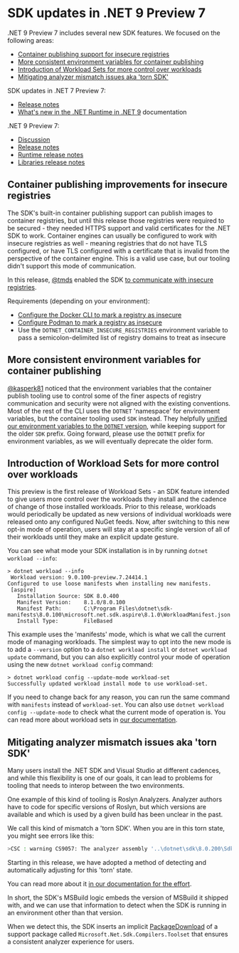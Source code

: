# SDK updates in .NET 9 Preview 7

.NET 9 Preview 7 includes several new SDK features. We focused on the following areas:

* [Container publishing support for insecure registries](#container-publishing-improvements-for-insecure-registries)
* [More consistent environment variables for container publishing](#more-consistent-environment-variables-for-container-publishing)
* [Introduction of Workload Sets for more control over workloads](#introduction-of-workload-sets-for-more-control-over-workloads)
* [Mitigating analyzer mismatch issues aka 'torn SDK'](#mitigating-analyzer-mismatch-issues-aka-torn-sdk)

SDK updates in .NET 7 Preview 7:

* [Release notes](sdk.md)
* [What's new in the .NET Runtime in .NET 9](https://learn.microsoft.com/dotnet/core/whats-new/dotnet-9/overview) documentation

.NET 9 Preview 7:

* [Discussion](https://aka.ms/dotnet/9/preview7)
* [Release notes](README.md)
* [Runtime release notes](runtime.md)
* [Libraries release notes](libraries.md)

## Container publishing improvements for insecure registries

The SDK's built-in container publishing support can publish images to container registries, but until this release those registries were required to be secured - they needed HTTPS support and valid certificates for the .NET SDK to work.
Container engines can usually be configured to work with insecure registries as well - meaning registries that do not have TLS configured, or have TLS configured with a certificate that is invalid from the perspective of the container engine. This is a valid use case, but our tooling didn't support this mode of communication.

In this release, [@tmds](https://github.com/tmds) enabled the SDK [to communicate with insecure registries](https://github.com/dotnet/sdk/pull/41506).

Requirements (depending on your environment):

* [Configure the Docker CLI to mark a registry as insecure](https://docs.docker.com/reference/cli/dockerd/#insecure-registries)
* [Configure Podman to mark a registry as insecure](https://podman-desktop.io/docs/containers/registries)
* Use the `DOTNET_CONTAINER_INSECURE_REGISTRIES` environment variable to pass a semicolon-delimited list of registry domains to treat as insecure

## More consistent environment variables for container publishing

[@kasperk81](https://github.com/kasperk81) noticed that the environment variables that the container publish tooling use to control some of the finer aspects of registry communication and security were not aligned with the existing conventions.
Most of the rest of the CLI uses the `DOTNET` 'namespace' for environment variables, but the container tooling used `SDK` instead.
They helpfully [unified our environment variables to the `DOTNET` version](https://github.com/dotnet/sdk/pull/41769), while keeping support for the older `SDK` prefix.
Going forward, please use the `DOTNET` prefix for environment variables, as we will eventually deprecate the older form.

## Introduction of Workload Sets for more control over workloads

This preview is the first release of Workload Sets - an SDK feature intended to give users more control over the workloads they install and the cadence of change of those installed workloads.
Prior to this release, workloads would periodically be updated as new versions of individual workloads were released onto any configured NuGet feeds.
Now, after switching to this new opt-in mode of operation, users will stay at a specific single  version of all of their workloads until they make an explicit update gesture.

You can see what mode your SDK installation is in by running `dotnet workload --info`:

```terminal
> dotnet workload --info
 Workload version: 9.0.100-preview.7.24414.1
Configured to use loose manifests when installing new manifests.
 [aspire]
   Installation Source: SDK 8.0.400
   Manifest Version:    8.1.0/8.0.100
   Manifest Path:       C:\Program Files\dotnet\sdk-manifests\8.0.100\microsoft.net.sdk.aspire\8.1.0\WorkloadManifest.json
   Install Type:        FileBased
```

This example uses the 'manifests' mode, which is what we call the current mode of managing workloads.
The simplest way to opt into the new mode is to add a `--version` option to a `dotnet workload install` or `dotnet workload update` command, but you can also explicitly control your mode of operation using the new `dotnet workload config` command:

```terminal
> dotnet workload config --update-mode workload-set
Successfully updated workload install mode to use workload-set.
```

If you need to change back for any reason, you can run the same command with `manifests` instead of `workload-set`. You can also use `dotnet workload config --update-mode` to check what the current mode of operation is. You can read more about workload sets in [our documentation](https://learn.microsoft.com/dotnet/core/tools/dotnet-workload-sets).

## Mitigating analyzer mismatch issues aka 'torn SDK'

Many users install the .NET SDK and Visual Studio at different cadences, and while this flexibility is one of our goals, it can lead to problems for tooling that needs to interop between the two environments.

One example of this kind of tooling is Roslyn Analyzers. Analyzer authors have to code for specific versions of Roslyn, but which versions are available and which is used by a given build has been unclear in the past.

We call this kind of mismatch a 'torn SDK'. When you are in this torn state, you might see errors like this:

```bash
>CSC : warning CS9057: The analyzer assembly '..\dotnet\sdk\8.0.200\Sdks\Microsoft.NET.Sdk.Razor\source-generators\Microsoft.CodeAnalysis.Razor.Compiler.SourceGenerators.dll' references version '4.9.0.0' of the compiler, which is newer than the currently running version '4.8.0.0'.
```

Starting in this release, we have adopted a method of detecting and automatically adjusting for this 'torn' state.

You can read more about it [in our documentation for the effort](https://github.com/dotnet/sdk/blob/main/documentation/general/torn-sdk.md).

In short, the SDK's MSBuild logic embeds the version of MSBuild it shipped with, and we can use that information to detect when the SDK is running in an environment other than that version.

When we detect this, the SDK inserts an implicit [PackageDownload](https://learn.microsoft.com/nuget/consume-packages/packagedownload-functionality) of a support package called `Microsoft.Net.Sdk.Compilers.Toolset` that ensures a consistent analyzer experience for users.

